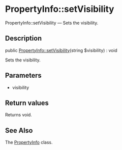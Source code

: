 PropertyInfo::setVisibility
================

PropertyInfo::setVisibility — Sets the visibility.

Description
---------------


public [PropertyInfo::setVisibility](https://github.com/lingtalfi/DocTools/blob/master/doc/api/DocTools/Info/PropertyInfo/setVisibility.md)(string $visibility) : void




Sets the visibility.




Parameters
--------------

- visibility
    

Return values
----------------

Returns void.









See Also
-----------

The [PropertyInfo](https://github.com/lingtalfi/DocTools/blob/master/doc/api/DocTools/Info/PropertyInfo.md) class.
